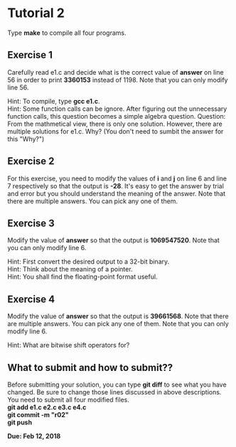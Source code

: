 Tutorial 2
==========

Type **make** to compile all four programs.  

## Exercise 1 
Carefully read e1.c and decide what is the correct value of **answer** on line 56 in order to print **3360153** instead of 1198. Note that you can only modify line 56.

Hint: To compile, type **gcc e1.c**.  
Hint: Some function calls can be ignore. After figuring out the unnecessary function calls, this question becomes a simple algebra question.
Question: From the mathmetical view, there is only one solution. However, there are multiple solutions for e1.c. Why? (You don't need to sumbit the answer for this "Why?")

## Exercise 2
For this exercise, you need to modify the values of **i** and **j** on line 6 and line 7 respectively so that the output is **-28**. It's easy to get the answer by trial and error but you should understand the meaning of the answer. Note that there are multiple answers. You can pick any one of them.

## Exercise 3
Modify the value of **answer** so that the output is **1069547520**. Note that you can only modify line 6.

Hint: First convert the desired output to a 32-bit binary.  
Hint: Think about the meaning of a pointer.  
Hint: You shall find the floating-point format useful.

## Exercise 4
Modify the value of **answer** so that the output is **39661568**. Note that there are multiple answers. You can pick any one of them. Note that you can only modify line 6.

Hint: What are bitwise shift operators for?

## What to submit and how to submit??
Before submitting your solution, you can type **git diff** to see what you have changed. Be sure to change those lines discussed in above descriptions.
You need to submit all four modified files.  
**git add e1.c e2.c e3.c e4.c**     
**git commit -m "r02"**     
**git push**     

**Due: Feb 12, 2018**
